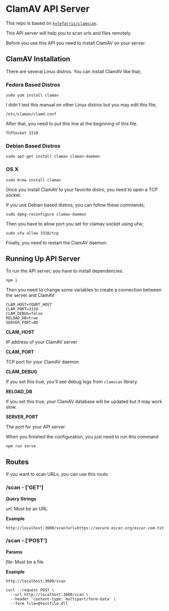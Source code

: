 # ClamAV API Server

This repo is based on [`kylefarris/clamscan`](https://github.com/kylefarris/clamscan).

This API server will help you to scan urls and files remotely.

Before you use this API you need to install ClamAV on your server.

## ClamAV Installation

There are several Linux distros. You can install ClamAV like that;

### Fedora Based Distros

`sudo yum install clamav`

I didn't test this manual on other Linux distros but you may edit this file;

`/etc/clamav/clamd.conf`

After that, you need to put this line at the beginning of this file.

`TCPSocket 3310`

### Debian Based Distros

`sudo apt-get install clamav clamav-daemon`

### OS X

`sudo brew install clamav`

Once you install ClamAV to your favorite distro, you need to open a TCP socket.

If you use Debian based distros, you can follow these commands;

`sudo dpkg-reconfigure clamav-daemon`

Then you have to allow port you set for clamav socket using ufw;

`sudo ufw allow 3310/tcp`

Finally, you need to restart the ClamAV daemon.

## Running Up API Server

To run the API server, you have to install dependencies.

`npm i`

Then you need to change some variables to create a connection between the server and ClamAV

```dotenv
CLAM_HOST=YOURT_HOST
CLAM_PORT=3310
CLAM_DEBUG=false
RELOAD_DB=true
SERVER_PORT=80
```

**CLAM_HOST**

IP address of your ClamAV server

**CLAM_PORT**

TCP port for your ClamAV daemon

**CLAM_DEBUG**

If you set this true, you'll see debug logs from `clamscan` library.

**RELOAD_DB**

If you set this true, your ClamAV database will be updated but it may work slow.

**SERVER_PORT**

The port for your API server

When you finished the configuration, you just need to run this command

`npm run serve`

## Routes

If you want to scan URLs, you can use this route

### /scan - ['GET']

**Query Strings**

*url*: Must be an URL

**Example**

`http://localhost:3000/scan?url=https://secure.eicar.org/eicar.com.txt`

### /scan - ['POST']

**Params**

*file*: Must be a file

**Example**

`http://localhost:3000/scan`

```
curl --request POST \
  --url http://localhost:3000/scan \
  --header 'content-type: multipart/form-data' \
  --form file=@testfile.dll
```